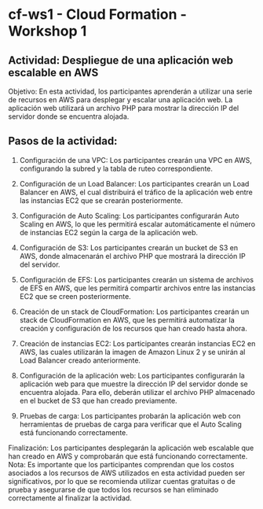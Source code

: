 # cf-ws1 - Cloud Formation - Workshop 1

## Actividad: Despliegue de una aplicación web escalable en AWS

Objetivo: 
En esta actividad, los participantes aprenderán a utilizar una serie de recursos en AWS para desplegar 
y escalar una aplicación web. La aplicación web utilizará un archivo PHP para mostrar la dirección IP 
del servidor donde se encuentra alojada.

## Pasos de la actividad:

1) Configuración de una VPC: Los participantes crearán una VPC en AWS, configurando la subred y la tabla de ruteo correspondiente.

2) Configuración de un Load Balancer: Los participantes crearán un Load Balancer en AWS, el cual distribuirá el tráfico de la aplicación web entre las instancias EC2 que se crearán posteriormente.

3) Configuración de Auto Scaling: Los participantes configurarán Auto Scaling en AWS, lo que les permitirá escalar automáticamente el número de instancias EC2 según la carga de la aplicación web.

4) Configuración de S3: Los participantes crearán un bucket de S3 en AWS, donde almacenarán el archivo PHP que mostrará la dirección IP del servidor.

5) Configuración de EFS: Los participantes crearán un sistema de archivos de EFS en AWS, que les permitirá compartir archivos entre las instancias EC2 que se creen posteriormente.

6) Creación de un stack de CloudFormation: Los participantes crearán un stack de CloudFormation en AWS, que les permitirá automatizar la creación y configuración de los recursos que han creado hasta ahora.

7) Creación de instancias EC2: Los participantes crearán instancias EC2 en AWS, las cuales utilizarán la imagen de Amazon Linux 2 y se unirán al Load Balancer creado anteriormente.

8) Configuración de la aplicación web: Los participantes configurarán la aplicación web para que muestre la dirección IP del servidor donde se encuentra alojada. Para ello, deberán utilizar el archivo PHP almacenado en el bucket de S3 que han creado previamente.

9) Pruebas de carga: Los participantes probarán la aplicación web con herramientas de pruebas de carga para verificar que el Auto Scaling está funcionando correctamente.

Finalización: Los participantes desplegarán la aplicación web escalable que han creado en AWS y comprobarán que está funcionando correctamente.
Nota: Es importante que los participantes comprendan que los costos asociados a los recursos de AWS utilizados en esta actividad pueden ser significativos, por lo que se recomienda utilizar cuentas gratuitas o de prueba y asegurarse de que todos los recursos se han eliminado correctamente al finalizar la actividad.